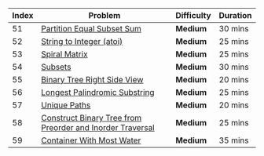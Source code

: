 | Index | Problem                                                                                                              | Difficulty          | Duration |
|-------|----------------------------------------------------------------------------------------------------------------------|---------------------|----------|
| 51    | [Partition Equal Subset Sum](https://leetcode.com/problems/partition-equal-subset-sum)                               | **Medium**          | 30 mins  |
| 52    | [String to Integer (atoi)](https://leetcode.com/problems/string-to-integer-atoi)                                     | **Medium**          | 25 mins  |
| 53    | [Spiral Matrix](https://leetcode.com/problems/spiral-matrix)                                                          | **Medium**          | 25 mins  |
| 54    | [Subsets](https://leetcode.com/problems/subsets)                                                                      | **Medium**          | 30 mins  |
| 55    | [Binary Tree Right Side View](https://leetcode.com/problems/binary-tree-right-side-view)                             | **Medium**          | 20 mins  |
| 56    | [Longest Palindromic Substring](https://leetcode.com/problems/longest-palindromic-substring)                         | **Medium**          | 25 mins  |
| 57    | [Unique Paths](https://leetcode.com/problems/unique-paths)                                                            | **Medium**          | 20 mins  |
| 58    | [Construct Binary Tree from Preorder and Inorder Traversal](https://leetcode.com/problems/construct-binary-tree-from-preorder-and-inorder-traversal) | **Medium** | 25 mins  |
| 59    | [Container With Most Water](https://leetcode.com/problems/container-with-most-water)                                   | **Medium**          | 35 mins  |
